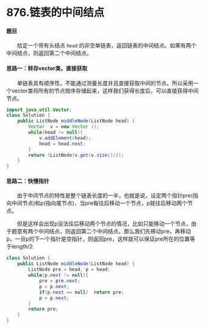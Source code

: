 # 876.链表的中间结点

#### 题目

&emsp;&emsp;给定一个带有头结点 `head` 的非空单链表，返回链表的中间结点。如果有两个中间结点，则返回第二个中间结点。

#### 思路一：转存vector类，直接获取

&emsp;&emsp;单链表具有顺序性，不能通过测量长度并且直接获取中间的节点。所以采用一个vector类将所有的节点按序存储起来，这样我们获得长度后，可以直接获得中间节点。

```java
import java.util.Vector;
class Solution {
    public ListNode middleNode(ListNode head) {
        Vector  v = new Vector ();
        while(head != null){
            v.addElement(head);
            head = head.next;
        }
        return (ListNode)v.get(v.size()/2);
    }
}
```

#### 思路二：快慢指针

&emsp;&emsp;由于中间节点的特性是整个链表长度的一半，也就是说，设定两个指针pre(指向中间节点)和p(指向尾节点)，当pre每往后移动一个节点，p就往后移动两个节点。

&emsp;&emsp;但是这样会出现p没法往后移动两个节点的情况，比如只能移动一个节点，由于题意有两个中间结点，则返回第二个中间结点。那么我们先移动pre，再移动p，一旦p的下一个指针是空指针，则返回pre，这样就可以保证pre所在的位置等于length/2.

```java
class Solution {
    public ListNode middleNode(ListNode head) {
        ListNode pre = head, p = head;
        while(p.next != null){
            pre = pre.next;
            p = p.next;
            if(p.next == null)  return pre;
            p = p.next;
        }
        return pre;
    }
}
```

